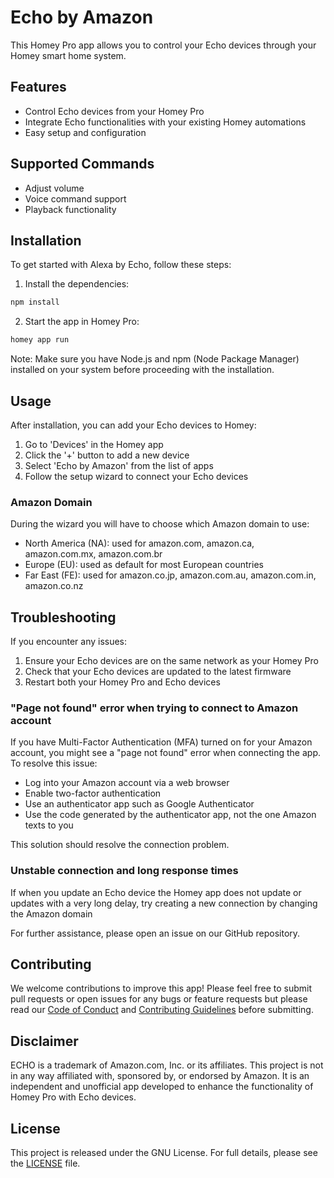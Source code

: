 # Echo by Amazon

This Homey Pro app allows you to control your Echo devices through your Homey smart home system.

## Features

- Control Echo devices from your Homey Pro
- Integrate Echo functionalities with your existing Homey automations
- Easy setup and configuration

## Supported Commands

- Adjust volume
- Voice command support
- Playback functionality

## Installation

To get started with Alexa by Echo, follow these steps:

1. Install the dependencies:
```sh
npm install
```

2. Start the app in Homey Pro:
```sh
homey app run
```


Note: Make sure you have Node.js and npm (Node Package Manager) installed on your system before proceeding with the installation.

## Usage

After installation, you can add your Echo devices to Homey:

1. Go to 'Devices' in the Homey app
2. Click the '+' button to add a new device
3. Select 'Echo by Amazon' from the list of apps
4. Follow the setup wizard to connect your Echo devices

### Amazon Domain
During the wizard you will have to choose which Amazon domain to use:

- North America (NA): used for amazon.com, amazon.ca, amazon.com.mx, amazon.com.br
- Europe (EU): used as default for most European countries
- Far East (FE): used for amazon.co.jp, amazon.com.au, amazon.com.in, amazon.co.nz

## Troubleshooting

If you encounter any issues:

1. Ensure your Echo devices are on the same network as your Homey Pro
2. Check that your Echo devices are updated to the latest firmware
3. Restart both your Homey Pro and Echo devices

### "Page not found" error when trying to connect to Amazon account
If you have Multi-Factor Authentication (MFA) turned on for your Amazon account, you might see a "page not found" error when connecting the app. To resolve this issue:
- Log into your Amazon account via a web browser
- Enable two-factor authentication
- Use an authenticator app such as Google Authenticator
- Use the code generated by the authenticator app, not the one Amazon texts to you

This solution should resolve the connection problem.

### Unstable connection and long response times
If when you update an Echo device the Homey app does not update or updates with a very long delay, try creating a new connection by changing the Amazon domain

For further assistance, please open an issue on our GitHub repository.

## Contributing

We welcome contributions to improve this app! Please feel free to submit pull requests or open issues for any bugs or feature requests but please read our [Code of Conduct](CODE_OF_CONDUCT.md) and [Contributing Guidelines](CONTRIBUTING.md) before submitting.

## Disclaimer

ECHO is a trademark of Amazon.com, Inc. or its affiliates. This project is not in any way affiliated with, sponsored by, or endorsed by Amazon. It is an independent and unofficial app developed to enhance the functionality of Homey Pro with Echo devices.

## License

This project is released under the GNU License. For full details, please see the [LICENSE](LICENSE) file.